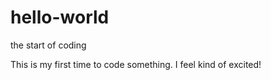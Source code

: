 # hello-world
the start of coding

This is my first time to code something. I feel kind of excited!

